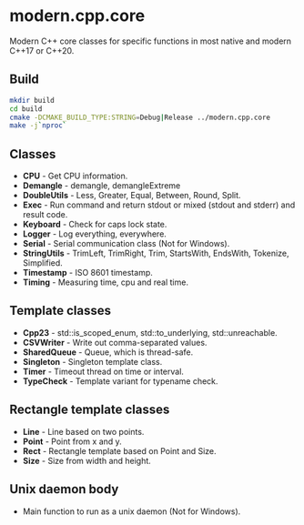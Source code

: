 # modern.cpp.core
Modern C++ core classes for specific functions in most native and modern C++17 or C++20.

## Build
```bash
mkdir build
cd build
cmake -DCMAKE_BUILD_TYPE:STRING=Debug|Release ../modern.cpp.core
make -j`nproc`
```

## Classes
- **CPU** - Get CPU information.
- **Demangle** - demangle, demangleExtreme
- **DoubleUtils** - Less, Greater, Equal, Between, Round, Split.
- **Exec** - Run command and return stdout or mixed (stdout and stderr) and result code.
- **Keyboard** - Check for caps lock state.
- **Logger** - Log everything, everywhere.
- **Serial** - Serial communication class (Not for Windows).
- **StringUtils** - TrimLeft, TrimRight, Trim, StartsWith, EndsWith, Tokenize, Simplified.
- **Timestamp** - ISO 8601 timestamp.
- **Timing** - Measuring time, cpu and real time.

## Template classes
- **Cpp23** - std::is_scoped_enum, std::to_underlying, std::unreachable.
- **CSVWriter** - Write out comma-separated values.
- **SharedQueue** - Queue, which is thread-safe.
- **Singleton** - Singleton template class.
- **Timer** - Timeout thread on time or interval.
- **TypeCheck** - Template variant for typename check.

## Rectangle template classes
- **Line** - Line based on two points.
- **Point** - Point from x and y.
- **Rect** - Rectangle template based on Point and Size.
- **Size** - Size from width and height.

## Unix daemon body
- Main function to run as a unix daemon (Not for Windows).
